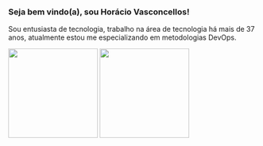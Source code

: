 ### Seja bem vindo(a), sou Horácio Vasconcellos!

Sou entusiasta de tecnologia, trabalho na área de tecnologia há mais de 37 anos, atualmente estou me especializando em metodologias DevOps.

<div>
    <img height="180em" src="https://github-readme-stats.vercel.app/api?username=horaciovasconcellos&show_icons=true&theme=tokyonight"/>
    <img height="180em" src="https://github-readme-stats.vercel.app/api/top-langs/?username=horaciovasconcellos&theme=tokyonight&layout=compact"/>

</div>
